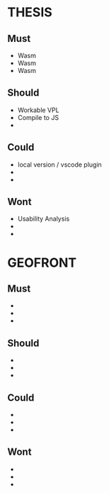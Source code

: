 # THESIS
## Must
- Wasm 
- Wasm
- Wasm

## Should
- Workable VPL
- Compile to JS
- 

## Could
- local version / vscode plugin
- 
-

## Wont
- Usability Analysis
- 
-

# GEOFRONT 
## Must
-
-
-

## Should
-
-
-

## Could
-
-
-

## Wont
-
-
-













